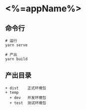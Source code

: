 # <%=appName%>

## 命令行
````
# 运行
yarn serve

# 产出
yarn build
````

## 产出目录
````
+ dist    正式环境包
+ temp
  + dev   开发环境包
  + test  测试环境包
````
